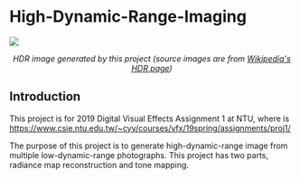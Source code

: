 # High-Dynamic-Range-Imaging
<img src="./gallery/hdr_(source images are from wikipedia's hdr page).png"><br />
<p align="center"> <i>HDR image generated by this project (source images are from <a href="https://en.wikipedia.org/wiki/High-dynamic-range_imaging">Wikipedia's HDR page</a>)</i> </p>

## Introduction
This project is for 2019 Digital Visual Effects Assignment 1 at NTU, where is https://www.csie.ntu.edu.tw/~cyy/courses/vfx/19spring/assignments/proj1/

The purpose of this project is to generate high-dynamic-range image from multiple low-dynamic-range photographs. This project has two parts, radiance map reconstruction and tone mapping.